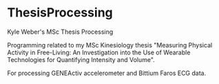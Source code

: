 # ThesisProcessing
Kyle Weber's MSc Thesis Processing

Programming related to my MSc Kinesiology thesis "Measuring Physical Activity in Free-Living: An Investigation into the Use of Wearable Technologies for Quantifying Intensity and Volume". 

For processing GENEActiv accelerometer and Bittium Faros ECG data.
